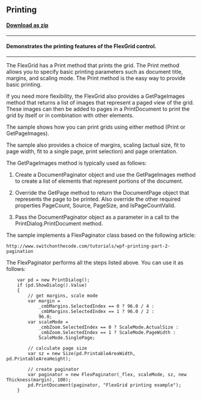 ## Printing
#### [Download as zip](https://grapecity.github.io/DownGit/#/home?url=https://github.com/GrapeCity/ComponentOne-WPF-Samples/tree/master/NET_6/FlexGrid/Printing)
____
#### Demonstrates the printing features of the FlexGrid control.
____
The FlexGrid has a Print method that prints the grid. The Print method allows
you to specify basic printing parameters such as document title, margins, and
scaling mode. The Print method is the easy way to provide basic printing.

If you need more flexibility, the FlexGrid also provides a GetPageImages 
method that returns a list of images that represent a paged view of the grid.
These images can then be added to pages in a PrintDocument to print the grid 
by itself or in combination with other elements.

The sample shows how you can print grids using either method (Print or 
GetPageImages).

The sample also provides a choice of margins, scaling (actual size, fit 
to page width, fit to a single page, print selection) and page orientation.

The GetPageImages method is typically used as follows:

1) Create a DocumentPaginator object and use the GetPageImages method to 
   create a list of elements that represent portions of the document.

2) Override the GetPage method to return the DocumentPage object that
   represents the page to be printed. Also override the other required
   properties PageCount, Source, PageSize, and IsPageCountValid.

3) Pass the DocumentPaginator object as a parameter in a call to the
   PrintDialog.PrintDocument method.

The sample implements a FlexPaginator class based on the following article:

	http://www.switchonthecode.com/tutorials/wpf-printing-part-2-pagination

The FlexPaginator performs all the steps listed above. You can use it
as follows:

```
    var pd = new PrintDialog();
    if (pd.ShowDialog().Value)
    {
        // get margins, scale mode
        var margin =
            _cmbMargins.SelectedIndex == 0 ? 96.0 / 4 :
            _cmbMargins.SelectedIndex == 1 ? 96.0 / 2 :
            96.0;
        var scaleMode =
            _cmbZoom.SelectedIndex == 0 ? ScaleMode.ActualSize :
            _cmbZoom.SelectedIndex == 1 ? ScaleMode.PageWidth :
            ScaleMode.SinglePage;

        // calculate page size
        var sz = new Size(pd.PrintableAreaWidth, pd.PrintableAreaHeight);

        // create paginator
        var paginator = new FlexPaginator(_flex, scaleMode, sz, new Thickness(margin), 100);
        pd.PrintDocument(paginator, "FlexGrid printing example");
    }
```